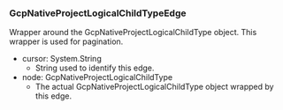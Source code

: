 ### GcpNativeProjectLogicalChildTypeEdge
Wrapper around the GcpNativeProjectLogicalChildType object. This wrapper is used for pagination.

- cursor: System.String
  - String used to identify this edge.
- node: GcpNativeProjectLogicalChildType
  - The actual GcpNativeProjectLogicalChildType object wrapped by this edge.
